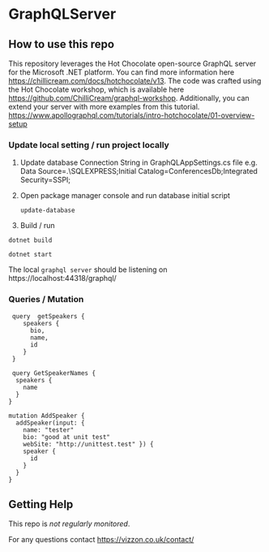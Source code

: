 # GraphQLServer

## How to use this repo

This repository leverages the Hot Chocolate open-source GraphQL server for the Microsoft .NET platform. You can find more information here https://chillicream.com/docs/hotchocolate/v13. The code was crafted using the Hot Chocolate workshop, which is available here https://github.com/ChilliCream/graphql-workshop. Additionally, you can extend your server with more examples from this tutorial. https://www.apollographql.com/tutorials/intro-hotchocolate/01-overview-setup

### Update local setting / run project locally

1) Update database Connection String in GraphQLAppSettings.cs file e.g. Data Source=.\SQLEXPRESS;Initial Catalog=ConferencesDb;Integrated Security=SSPI;

2) Open package manager console and run database initial script

   ```shell
   update-database
   ```
   
4) Build / run
 
```shell
dotnet build
```

```shell
dotnet start
```
The local `graphql server` should be listening on https://localhost:44318/graphql/ 

### Queries / Mutation 

```shell
 query  getSpeakers {
    speakers {
      bio,
      name,
      id
    }
 }
```
 
```shell
 query GetSpeakerNames {
  speakers {
    name
  }
}
```

```shell
mutation AddSpeaker {
  addSpeaker(input: {
    name: "tester"
    bio: "good at unit test"
    webSite: "http://unittest.test" }) {
    speaker {
      id
    }
  }
}
```

## Getting Help

This repo is _not regularly monitored_.

For any questions contact https://vizzon.co.uk/contact/
